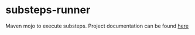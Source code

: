 substeps-runner
===============

Maven mojo to execute substeps. Project documentation can be found [here](http://technophobia.github.com/substeps-runner/ "Substeps Runner documentation")
